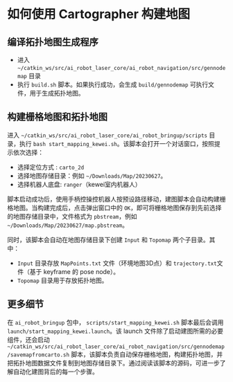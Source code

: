# 如何使用 Cartographer 构建地图

## 编译拓扑地图生成程序

- 进入 `~/catkin_ws/src/ai_robot_laser_core/ai_robot_navigation/src/gennodemap` 目录
- 执行 `build.sh` 脚本。如果执行成功，会生成 `build/gennodemap` 可执行文件，用于生成拓扑地图。

## 构建栅格地图和拓扑地图

进入 `~/catkin_ws/src/ai_robot_laser_core/ai_robot_bringup/scripts` 目录，执行 `bash start_mapping_kewei.sh`。该脚本会打开一个对话窗口，按照提示依次选择：

- 选择定位方式 : `carto_2d`
- 选择地图存储目录：例如 `~/Downloads/Map/20230627`。
- 选择机器人底盘: `ranger`（kewei室内机器人）

脚本启动成功后，使用手柄控操控机器人按预设路径移动，建图脚本会自动构建栅格地图。当构建完成后，点击弹出窗口中的 `OK`，即可将栅格地图保存到先前选择的地图存储目录中，文件格式为 `pbstream`，例如 `~/Downloads/Map/20230627/map.pbstream`。

同时，该脚本会自动在地图存储目录下创建 `Input` 和 `Topomap` 两个子目录。其中：

- `Input` 目录存放 `MapPoints.txt` 文件（环境地图3D点）和 `trajectory.txt`文件（基于 keyframe 的 pose node）。
- `Topomap` 目录用于存放拓扑地图。

## 更多细节

在 `ai_robot_bringup` 包中， `scripts/start_mapping_kewei.sh` 脚本最后会调用 `launch/start_mapping_kewei.launch`。该 launch 文件除了启动建图所需的必要组件，还会启动 `~/catkin_ws/src/ai_robot_laser_core/ai_robot_navigation/src/gennodemap/savemapfromcarto.sh` 脚本，该脚本负责自动保存栅格地图，构建拓扑地图，并把拓扑地图数据文件复制到地图存储目录下。通过阅读该脚本的源码，可进一步了解自动化建图背后的每一个步骤。
